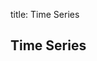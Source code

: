 title: Time Series

## Time Series

<div class='row'>
    <div class='col-sm-12'>
        <h5></h5>
        <div data-viz-c3 data-options='d3examples.bitcoin'></div>
    </div>
</div>

<script type='text/javascript'>
// bitcoin timeserie options
var d3examples = {
    //
    bitcoin: function (d3) {
        var years = 1;
        return {
            src: 'http://www.quandl.com/api/v1/datasets/BAVERAGE/USD.json?auth_token=-kdL9rjDHgBsx1VcDkrC&rows=' + 365*years,
            height: '50%',
            resize: true,
            processData: function (raw) {
                var cols = d3.transpose(raw.data);
                    dates = cols[0],
                    price = cols[1],
                    volume = cols[2];
                dates.splice(0, 0, 'dates');
                price.splice(0, 0, 'price');
                volume.splice(0, 0, 'volume');
                return {
                    data: {
                        x: 'dates',
                        axes: {
                            price: 'y',
                            volume: 'y2'
                        },
                        columns: [dates, price, volume],
                        types: {
                            price: 'area-spline',
                        }
                    },
                    axis: {
                        x: {
                            type: 'timeseries',
                            tick : {
                                format : "%e %b %y"
                            }
                        },
                        y2: {
                            show: true
                        }
                    }
                };
            }
        }
    }
};
</script>